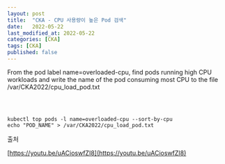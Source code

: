 ```yaml
---
layout: post
title:  "CKA - CPU 사용량이 높은 Pod 검색"
date:   2022-05-22
last_modified_at: 2022-05-22
categories: [CKA]
tags: [CKA]
published: false
---
```


From the pod label name=overloaded-cpu, find pods running high CPU workloads and write the name of the pod 
consuming most CPU to the file /var/CKA2022/cpu_load_pod.txt

<br/>

```shell

kubectl top pods -l name=overloaded-cpu --sort-by-cpu
echo "POD_NAME" > /var/CKA2022/cpu_load_pod.txt

```

출처

[https://youtu.be/uACioswfZI8](https://youtu.be/uACioswfZI8)
